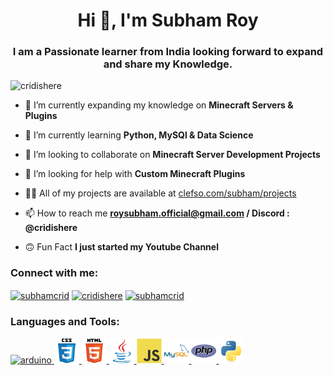 <h1 align="center">Hi 👋, I'm Subham Roy</h1>
<h3 align="center">I am a Passionate learner from India looking forward to expand and share my Knowledge.</h3>

<p align="left"> <img src="https://komarev.com/ghpvc/?username=cridishere&label=Profile%20views&color=0e75b6&style=flat" alt="cridishere" /> </p>


- 🔭 I’m currently expanding my knowledge on **Minecraft Servers & Plugins**

- 🌱 I’m currently learning **Python, MySQl & Data Science**

- 👯 I’m looking to collaborate on **Minecraft Server Development Projects**

- 🤝 I’m looking for help with **Custom Minecraft Plugins**

- 👨‍💻 All of my projects are available at [clefso.com/subham/projects](https://clefso.com/subham/projects)

- 📫 How to reach me **roysubham.official@gmail.com / Discord : @cridishere**

- 🙃 Fun Fact **I just started my Youtube Channel**

<h3 align="left">Connect with me:</h3>
<p align="left">
<a href="https://twitter.com/subhamcrid" target="blank"><img align="center" src="https://raw.githubusercontent.com/rahuldkjain/github-profile-readme-generator/master/src/images/icons/Social/twitter.svg" alt="subhamcrid" height="30" width="40" /></a>
<a href="https://instagram.com/cridishere" target="blank"><img align="center" src="https://raw.githubusercontent.com/rahuldkjain/github-profile-readme-generator/master/src/images/icons/Social/instagram.svg" alt="cridishere" height="30" width="40" /></a>
<a href="https://www.youtube.com/@subhamcrid" target="blank"><img align="center" src="https://raw.githubusercontent.com/rahuldkjain/github-profile-readme-generator/master/src/images/icons/Social/youtube.svg" alt="subhamcrid" height="30" width="40" /></a>
</p>

<h3 align="left">Languages and Tools:</h3>
<p align="left"> <a href="https://www.arduino.cc/" target="_blank" rel="noreferrer"> <img src="https://cdn.worldvectorlogo.com/logos/arduino-1.svg" alt="arduino" width="40" height="40"/> </a> <a href="https://www.w3schools.com/css/" target="_blank" rel="noreferrer"> <img src="https://raw.githubusercontent.com/devicons/devicon/master/icons/css3/css3-original-wordmark.svg" alt="css3" width="40" height="40"/> </a> <a href="https://www.w3.org/html/" target="_blank" rel="noreferrer"> <img src="https://raw.githubusercontent.com/devicons/devicon/master/icons/html5/html5-original-wordmark.svg" alt="html5" width="40" height="40"/> </a> <a href="https://www.java.com" target="_blank" rel="noreferrer"> <img src="https://raw.githubusercontent.com/devicons/devicon/master/icons/java/java-original.svg" alt="java" width="40" height="40"/> </a> <a href="https://developer.mozilla.org/en-US/docs/Web/JavaScript" target="_blank" rel="noreferrer"> <img src="https://raw.githubusercontent.com/devicons/devicon/master/icons/javascript/javascript-original.svg" alt="javascript" width="40" height="40"/> </a> <a href="https://www.mysql.com/" target="_blank" rel="noreferrer"> <img src="https://raw.githubusercontent.com/devicons/devicon/master/icons/mysql/mysql-original-wordmark.svg" alt="mysql" width="40" height="40"/> </a> <a href="https://www.php.net" target="_blank" rel="noreferrer"> <img src="https://raw.githubusercontent.com/devicons/devicon/master/icons/php/php-original.svg" alt="php" width="40" height="40"/> </a> <a href="https://www.python.org" target="_blank" rel="noreferrer"> <img src="https://raw.githubusercontent.com/devicons/devicon/master/icons/python/python-original.svg" alt="python" width="40" height="40"/> </a> </p>
